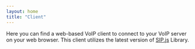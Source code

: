 ```yaml
---
layout: home
title: "Client"
---
```


Here you can find a web-based VoIP client to connect to your VoIP server on your web browser. This client utilizes the latest version of [SIP.js](https://github.com/onsip/SIP.js) Library.